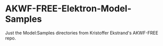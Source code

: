 # AKWF-FREE-Elektron-Model-Samples
Just the Model:Samples directories from  Kristoffer Ekstrand's AKWF-FREE repo. 
